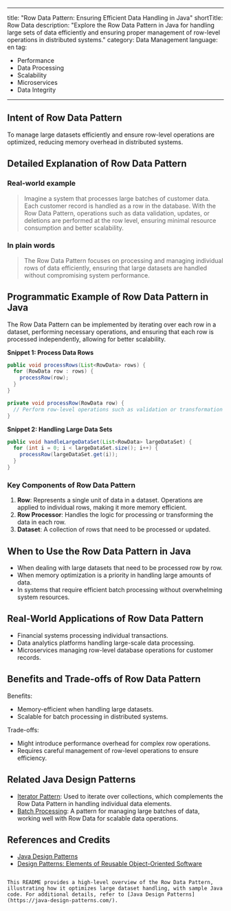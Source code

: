 
---
title: "Row Data Pattern: Ensuring Efficient Data Handling in Java"
shortTitle: Row Data
description: "Explore the Row Data Pattern in Java for handling large sets of data efficiently and ensuring proper management of row-level operations in distributed systems."
category: Data Management
language: en
tag:
- Performance
- Data Processing
- Scalability
- Microservices
- Data Integrity
---

## Intent of Row Data Pattern

To manage large datasets efficiently and ensure row-level operations are optimized, reducing memory overhead in distributed systems.

## Detailed Explanation of Row Data Pattern

### Real-world example

> Imagine a system that processes large batches of customer data. Each customer record is handled as a row in the database. With the Row Data Pattern, operations such as data validation, updates, or deletions are performed at the row level, ensuring minimal resource consumption and better scalability.

### In plain words

> The Row Data Pattern focuses on processing and managing individual rows of data efficiently, ensuring that large datasets are handled without compromising system performance.

## Programmatic Example of Row Data Pattern in Java

The Row Data Pattern can be implemented by iterating over each row in a dataset, performing necessary operations, and ensuring that each row is processed independently, allowing for better scalability.

**Snippet 1: Process Data Rows**

```java
public void processRows(List<RowData> rows) {
  for (RowData row : rows) {
    processRow(row);
  }
}

private void processRow(RowData row) {
  // Perform row-level operations such as validation or transformation
}
```

**Snippet 2: Handling Large Data Sets**

```java
public void handleLargeDataSet(List<RowData> largeDataSet) {
  for (int i = 0; i < largeDataSet.size(); i++) {
    processRow(largeDataSet.get(i));
  }
}
```

### Key Components of Row Data Pattern

1. **Row**: Represents a single unit of data in a dataset. Operations are applied to individual rows, making it more memory efficient.
2. **Row Processor**: Handles the logic for processing or transforming the data in each row.
3. **Dataset**: A collection of rows that need to be processed or updated.

## When to Use the Row Data Pattern in Java

* When dealing with large datasets that need to be processed row by row.
* When memory optimization is a priority in handling large amounts of data.
* In systems that require efficient batch processing without overwhelming system resources.

## Real-World Applications of Row Data Pattern

* Financial systems processing individual transactions.
* Data analytics platforms handling large-scale data processing.
* Microservices managing row-level database operations for customer records.

## Benefits and Trade-offs of Row Data Pattern

Benefits:

* Memory-efficient when handling large datasets.
* Scalable for batch processing in distributed systems.

Trade-offs:

* Might introduce performance overhead for complex row operations.
* Requires careful management of row-level operations to ensure efficiency.

## Related Java Design Patterns

* [Iterator Pattern](https://java-design-patterns.com/patterns/iterator/): Used to iterate over collections, which complements the Row Data Pattern in handling individual data elements.
* [Batch Processing](https://java-design-patterns.com/patterns/batch-processing/): A pattern for managing large batches of data, working well with Row Data for scalable data operations.

## References and Credits

* [Java Design Patterns](https://java-design-patterns.com/)
* [Design Patterns: Elements of Reusable Object-Oriented Software](https://amzn.to/3y6yv1z)
```

This README provides a high-level overview of the Row Data Pattern, illustrating how it optimizes large dataset handling, with sample Java code. For additional details, refer to [Java Design Patterns](https://java-design-patterns.com/).